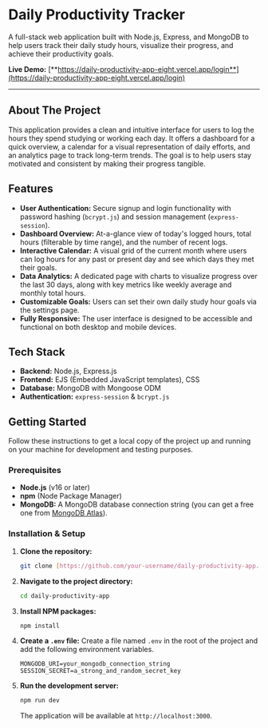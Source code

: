 # Daily Productivity Tracker

A full-stack web application built with Node.js, Express, and MongoDB to help users track their daily study hours, visualize their progress, and achieve their productivity goals.

**Live Demo:** [**https://daily-productivity-app-eight.vercel.app/login**](https://daily-productivity-app-eight.vercel.app/login)

---


## About The Project

This application provides a clean and intuitive interface for users to log the hours they spend studying or working each day. It offers a dashboard for a quick overview, a calendar for a visual representation of daily efforts, and an analytics page to track long-term trends. The goal is to help users stay motivated and consistent by making their progress tangible.

## Features

* **User Authentication:** Secure signup and login functionality with password hashing (`bcrypt.js`) and session management (`express-session`).
* **Dashboard Overview:** At-a-glance view of today's logged hours, total hours (filterable by time range), and the number of recent logs.
* **Interactive Calendar:** A visual grid of the current month where users can log hours for any past or present day and see which days they met their goals.
* **Data Analytics:** A dedicated page with charts to visualize progress over the last 30 days, along with key metrics like weekly average and monthly total hours.
* **Customizable Goals:** Users can set their own daily study hour goals via the settings page.
* **Fully Responsive:** The user interface is designed to be accessible and functional on both desktop and mobile devices.

## Tech Stack

* **Backend:** Node.js, Express.js
* **Frontend:** EJS (Embedded JavaScript templates), CSS
* **Database:** MongoDB with Mongoose ODM
* **Authentication:** `express-session` & `bcrypt.js`

## Getting Started

Follow these instructions to get a local copy of the project up and running on your machine for development and testing purposes.

### Prerequisites

* **Node.js** (v16 or later)
* **npm** (Node Package Manager)
* **MongoDB:** A MongoDB database connection string (you can get a free one from [MongoDB Atlas](https://www.mongodb.com/cloud/atlas/register)).

### Installation & Setup

1.  **Clone the repository:**
    ```sh
    git clone [https://github.com/your-username/daily-productivity-app.git](https://github.com/your-username/daily-productivity-app.git)
    ```

2.  **Navigate to the project directory:**
    ```sh
    cd daily-productivity-app
    ```

3.  **Install NPM packages:**
    ```sh
    npm install
    ```

4.  **Create a `.env` file:** Create a file named `.env` in the root of the project and add the following environment variables.

    ```env
    MONGODB_URI=your_mongodb_connection_string
    SESSION_SECRET=a_strong_and_random_secret_key
    ```

5.  **Run the development server:**
    ```sh
    npm run dev
    ```
    The application will be available at `http://localhost:3000`.

